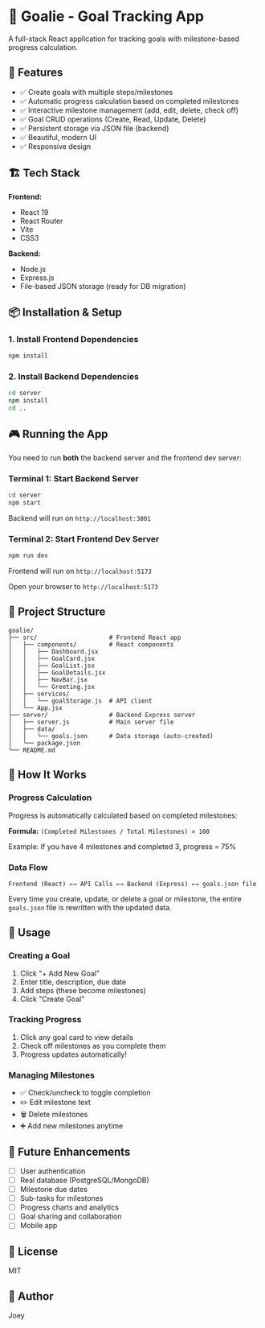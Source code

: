 # 🥅 Goalie - Goal Tracking App

A full-stack React application for tracking goals with milestone-based progress calculation.

## 🚀 Features

- ✅ Create goals with multiple steps/milestones
- ✅ Automatic progress calculation based on completed milestones
- ✅ Interactive milestone management (add, edit, delete, check off)
- ✅ Goal CRUD operations (Create, Read, Update, Delete)
- ✅ Persistent storage via JSON file (backend)
- ✅ Beautiful, modern UI
- ✅ Responsive design

## 🏗️ Tech Stack

**Frontend:**
- React 19
- React Router
- Vite
- CSS3

**Backend:**
- Node.js
- Express.js
- File-based JSON storage (ready for DB migration)

## 📦 Installation & Setup

### 1. Install Frontend Dependencies

```bash
npm install
```

### 2. Install Backend Dependencies

```bash
cd server
npm install
cd ..
```

## 🎮 Running the App

You need to run **both** the backend server and the frontend dev server:

### Terminal 1: Start Backend Server
```bash
cd server
npm start
```
Backend will run on `http://localhost:3001`

### Terminal 2: Start Frontend Dev Server
```bash
npm run dev
```
Frontend will run on `http://localhost:5173`

Open your browser to `http://localhost:5173`

## 📁 Project Structure

```
goalie/
├── src/                    # Frontend React app
│   ├── components/         # React components
│   │   ├── Dashboard.jsx
│   │   ├── GoalCard.jsx
│   │   ├── GoalList.jsx
│   │   ├── GoalDetails.jsx
│   │   ├── NavBar.jsx
│   │   └── Greeting.jsx
│   ├── services/
│   │   └── goalStorage.js  # API client
│   └── App.jsx
├── server/                 # Backend Express server
│   ├── server.js           # Main server file
│   ├── data/
│   │   └── goals.json      # Data storage (auto-created)
│   └── package.json
└── README.md
```

## 🔧 How It Works

### Progress Calculation
Progress is automatically calculated based on completed milestones:

**Formula:** `(Completed Milestones / Total Milestones) × 100`

Example: If you have 4 milestones and completed 3, progress = 75%

### Data Flow
```
Frontend (React) ←→ API Calls ←→ Backend (Express) ←→ goals.json file
```

Every time you create, update, or delete a goal or milestone, the entire `goals.json` file is rewritten with the updated data.

## 🎯 Usage

### Creating a Goal
1. Click "+ Add New Goal"
2. Enter title, description, due date
3. Add steps (these become milestones)
4. Click "Create Goal"

### Tracking Progress
1. Click any goal card to view details
2. Check off milestones as you complete them
3. Progress updates automatically!

### Managing Milestones
- ✅ Check/uncheck to toggle completion
- ✏️ Edit milestone text
- 🗑️ Delete milestones
- ➕ Add new milestones anytime

## 🔮 Future Enhancements

- [ ] User authentication
- [ ] Real database (PostgreSQL/MongoDB)
- [ ] Milestone due dates
- [ ] Sub-tasks for milestones
- [ ] Progress charts and analytics
- [ ] Goal sharing and collaboration
- [ ] Mobile app

## 📝 License

MIT

## 👤 Author

Joey

